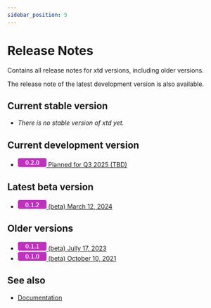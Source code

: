 ```yaml
---
sidebar_position: 5
---
```


# Release Notes

Contains all release notes for xtd versions, including older versions. 

The release note of the latest development version is also available.

## Current stable version

* *There is no stable version of xtd yet.*

## Current development version

* [![0.2.0](/pictures/releases/version_0_2_0.png) Planned for Q3 2025 (TBD)](/docs/documentation/release_notes/v0.2.0_release_note)

## Latest beta version

* [![0.1.2](/pictures/releases/version_0_1_2.png) (beta) March 12, 2024](/docs/documentation/release_notes/v0.1.2_release_note)

## Older versions

* [![0.1.1](/pictures/releases/version_0_1_1.png) (beta) Jully 17, 2023](/docs/documentation/release_notes/v0.1.1_release_note)
* [![0.1.0](/pictures/releases/version_0_1_0.png) (beta) October 10, 2021](/docs/documentation/release_notes/v0.1.0_release_note)

## See also

- [Documentation](/docs/documentation)
